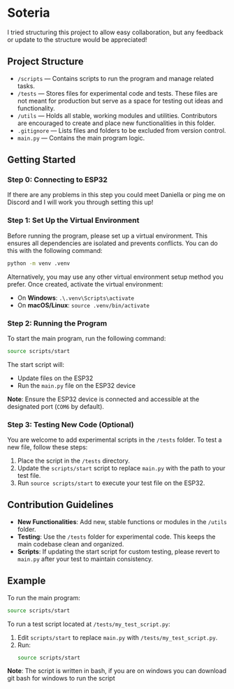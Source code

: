 # Soteria

I tried structuring this project to allow easy collaboration, but any feedback
or update to the structure would be appreciated!

## Project Structure

- `/scripts` — Contains scripts to run the program and manage related tasks.
- `/tests` — Stores files for experimental code and tests. These files are not meant for production but serve as a space for testing out ideas and functionality.
- `/utils` — Holds all stable, working modules and utilities. Contributors are encouraged to create and place new functionalities in this folder.
- `.gitignore` — Lists files and folders to be excluded from version control.
- `main.py` — Contains the main program logic.

## Getting Started

### Step 0: Connecting to ESP32

If there are any problems in this step you could meet Daniella or ping me on Discord and I will work you
through setting this up!

### Step 1: Set Up the Virtual Environment

Before running the program, please set up a virtual environment. This ensures all dependencies are isolated and prevents conflicts. You can do this with the following command:

```bash
python -m venv .venv
```

Alternatively, you may use any other virtual environment setup method you prefer. Once created, activate the virtual environment:

- On **Windows**: `.\.venv\Scripts\activate`
- On **macOS/Linux**: `source .venv/bin/activate`

### Step 2: Running the Program

To start the main program, run the following command:

```bash
source scripts/start
```

The start script will:
- Update files on the ESP32
- Run the `main.py` file on the ESP32 device

**Note**: Ensure the ESP32 device is connected and accessible at the designated port (`COM6` by default).

### Step 3: Testing New Code (Optional)

You are welcome to add experimental scripts in the `/tests` folder. To test a new file, follow these steps:

1. Place the script in the `/tests` directory.
2. Update the `scripts/start` script to replace `main.py` with the path to your test file.
3. Run `source scripts/start` to execute your test file on the ESP32.

## Contribution Guidelines

- **New Functionalities**: Add new, stable functions or modules in the `/utils` folder.
- **Testing**: Use the `/tests` folder for experimental code. This keeps the main codebase clean and organized.
- **Scripts**: If updating the start script for custom testing, please revert to `main.py` after your test to maintain consistency.

## Example

To run the main program:
```bash
source scripts/start
```

To run a test script located at `/tests/my_test_script.py`:
1. Edit `scripts/start` to replace `main.py` with `/tests/my_test_script.py`.
2. Run:
   ```bash
   source scripts/start
   ```

**Note**: The script is written in bash, if you are on windows you can download git bash for windows to run the script